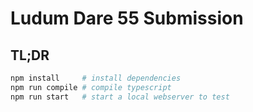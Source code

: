 # Ludum Dare 55 Submission

## TL;DR

```bash
npm install     # install dependencies
npm run compile # compile typescript
npm run start   # start a local webserver to test
```

